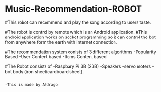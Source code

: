 # Music-Recommendation-ROBOT

#This robot can recommend and play the song according to users taste.

#The robot is control by remote which is an Android application.
#This android application works on socket programming so it can control the bot from anywhere form the earth with internet connection.

#The recommendation system conists of 3 different algorithms
  -Popularity Based
  -User Content based
  -Items Content based

#The Robot consists of
  -Raspbary Pi 3B (2GB)
  -Speakers
  -servo moters
  -bot body  (iron sheet/cardboard sheet).
  
  
                                                                                -This is made by Aldrago
